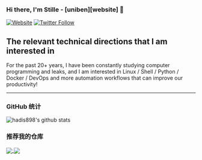 ### Hi there, I'm Stille - [uniben][website] 👋 

[![Website](https://img.shields.io/website?label=www.uniben.edu&style=for-the-badge&url=https%3A%2F%2Fwww.uniben.edu)](https://www.uniben.edu)
[![Twitter Follow](https://img.shields.io/twitter/follow/uniben?color=1DA1F2&logo=twitter&style=for-the-badge)](https://twitter.com/intent/follow?original_referer=https%3A%2F%2Fgithub.com%2Fstilleshan&screen_name=uniben)

## The relevant technical directions that I am interested in
For the past 20+ years, I have been constantly studying computer programming and leaks, and I am interested in Linux / Shell / Python / Docker / DevOps and more automation workflows that can improve our productivity!


---

### GitHub 统计

<img align="center" src="https://github-readme-stats.vercel.app/api?username=hadis898&show_icons=true&include_all_commits=true&theme=default&count_private=true" alt="hadis898's github stats" /></a>

### 推荐我的仓库
<a href="https://github.com/hadis898/r0capture">
  <img align="center" src="https://github-readme-stats.vercel.app/api/pin/?username=hadis898&repo=r0capture&theme=default" />
</a>
<a href="https://github.com/hadis898/Temporary-text-note">
  <img align="center" src="https://github-readme-stats.vercel.app/api/pin/?username=hadis898&repo=Temporary-text-note&theme=default" />
</a>

